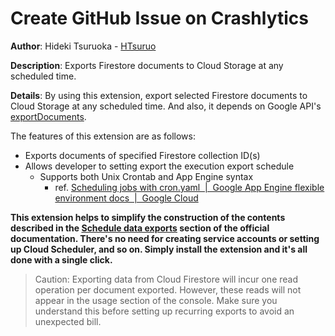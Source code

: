 # Create GitHub Issue on Crashlytics

**Author**: Hideki Tsuruoka - [HTsuruo](https://github.com/HTsuruo)

**Description**: Exports Firestore documents to Cloud Storage at any scheduled time.

**Details**: By using this extension, export selected Firestore documents to Cloud Storage at any scheduled time. And also, it depends on Google API's [exportDocuments](https://cloud.google.com/firestore/docs/reference/rest/v1/projects.databases/exportDocuments).

The features of this extension are as follows:

- Exports documents of specified Firestore collection ID(s)
- Allows developer to setting export the execution export schedule
  - Supports both Unix Crontab and App Engine syntax
    - ref. [Scheduling jobs with cron.yaml  |  Google App Engine flexible environment docs  |  Google Cloud](https://cloud.google.com/appengine/docs/flexible/scheduling-jobs-with-cron-yaml)

**This extension helps to simplify the construction of the contents described in the [Schedule data exports](https://firebase.google.com/docs/firestore/solutions/schedule-export) section of the official documentation. There's no need for creating service accounts or setting up Cloud Scheduler, and so on. Simply install the extension and it's all done with a single click.**

> Caution: Exporting data from Cloud Firestore will incur one read operation per document exported. However, these reads will not appear in the usage section of the console. Make sure you understand this before setting up recurring exports to avoid an unexpected bill.
